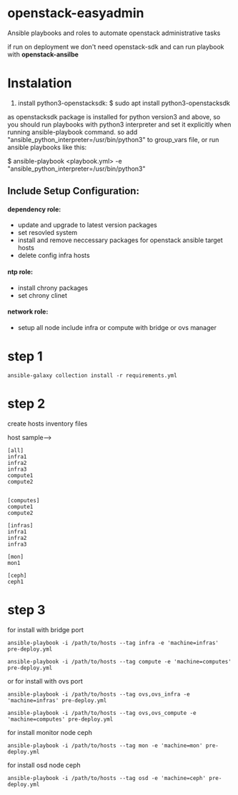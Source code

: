 # openstack-easyadmin
Ansible playbooks and roles to automate openstack administrative tasks 

if run on deployment we don't need openstack-sdk and can run playbook with <b> openstack-ansilbe </b>
# Instalation
1. install python3-openstacksdk:
   $ sudo apt install python3-openstacksdk

as openstacksdk package is installed for python version3 and above, so you should run playbooks with python3 interpreter and set it explicitly when running ansible-playbook command. so add "ansible_python_interpreter=/usr/bin/python3" to group_vars file, or run ansible playbooks like this:

   $ ansible-playbook <playbook.yml>  -e "ansible_python_interpreter=/usr/bin/python3"



## Include Setup Configuration:
#### dependency role:
- update and upgrade to latest version packages
- set resovled system
- install and remove neccessary packages for openstack ansible target hosts
- delete config infra hosts
#### ntp role:
- install chrony packages
- set chrony clinet
#### network role:
- setup all node include infra or compute with bridge or ovs manager




# step 1

` ansible-galaxy collection install -r requirements.yml `

# step 2

create hosts inventory files

host sample-->

```
[all]
infra1
infra2
infra3
compute1
compute2


[computes]
compute1
compute2

[infras]
infra1
infra2
infra3

[mon]
mon1

[ceph]
ceph1
```

# step 3
for install with bridge port
``` 
ansible-playbook -i /path/to/hosts --tag infra -e 'machine=infras' pre-deploy.yml  
```
``` 
ansible-playbook -i /path/to/hosts --tag compute -e 'machine=computes' pre-deploy.yml
```

or for install with ovs port

``` 
ansible-playbook -i /path/to/hosts --tag ovs,ovs_infra -e 'machine=infras' pre-deploy.yml  
```
``` 
ansible-playbook -i /path/to/hosts --tag ovs,ovs_compute -e 'machine=computes' pre-deploy.yml

```
for install monitor node ceph
```
ansible-playbook -i /path/to/hosts --tag mon -e 'machine=mon' pre-deploy.yml

``` 
for install osd node ceph
``` 
ansible-playbook -i /path/to/hosts --tag osd -e 'machine=ceph' pre-deploy.yml

``` 
